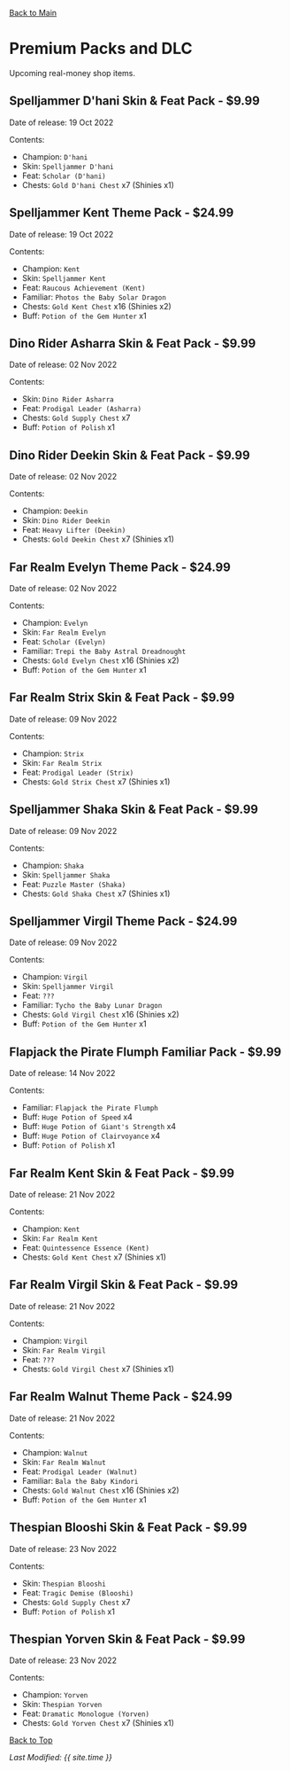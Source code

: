 [Back to Main](index.md)

# Premium Packs and DLC
Upcoming real-money shop items.

## Spelljammer D'hani Skin & Feat Pack - $9.99
Date of release: 19 Oct 2022

Contents:
* Champion: `D'hani`
* Skin: `Spelljammer D'hani`
* Feat: `Scholar (D'hani)`
* Chests: `Gold D'hani Chest` x7 (Shinies x1)

## Spelljammer Kent Theme Pack - $24.99
Date of release: 19 Oct 2022

Contents:
* Champion: `Kent`
* Skin: `Spelljammer Kent`
* Feat: `Raucous Achievement (Kent)`
* Familiar: `Photos the Baby Solar Dragon`
* Chests: `Gold Kent Chest` x16 (Shinies x2)
* Buff: `Potion of the Gem Hunter` x1

## Dino Rider Asharra Skin & Feat Pack - $9.99
Date of release: 02 Nov 2022

Contents:
* Skin: `Dino Rider Asharra`
* Feat: `Prodigal Leader (Asharra)`
* Chests: `Gold Supply Chest` x7
* Buff: `Potion of Polish` x1

## Dino Rider Deekin Skin & Feat Pack - $9.99
Date of release: 02 Nov 2022

Contents:
* Champion: `Deekin`
* Skin: `Dino Rider Deekin`
* Feat: `Heavy Lifter (Deekin)`
* Chests: `Gold Deekin Chest` x7 (Shinies x1)

## Far Realm Evelyn Theme Pack - $24.99
Date of release: 02 Nov 2022

Contents:
* Champion: `Evelyn`
* Skin: `Far Realm Evelyn`
* Feat: `Scholar (Evelyn)`
* Familiar: `Trepi the Baby Astral Dreadnought`
* Chests: `Gold Evelyn Chest` x16 (Shinies x2)
* Buff: `Potion of the Gem Hunter` x1

## Far Realm Strix Skin & Feat Pack - $9.99
Date of release: 09 Nov 2022

Contents:
* Champion: `Strix`
* Skin: `Far Realm Strix`
* Feat: `Prodigal Leader (Strix)`
* Chests: `Gold Strix Chest` x7 (Shinies x1)

## Spelljammer Shaka Skin & Feat Pack - $9.99
Date of release: 09 Nov 2022

Contents:
* Champion: `Shaka`
* Skin: `Spelljammer Shaka`
* Feat: `Puzzle Master (Shaka)`
* Chests: `Gold Shaka Chest` x7 (Shinies x1)

## Spelljammer Virgil Theme Pack - $24.99
Date of release: 09 Nov 2022

Contents:
* Champion: `Virgil`
* Skin: `Spelljammer Virgil`
* Feat: `???`
* Familiar: `Tycho the Baby Lunar Dragon`
* Chests: `Gold Virgil Chest` x16 (Shinies x2)
* Buff: `Potion of the Gem Hunter` x1

## Flapjack the Pirate Flumph Familiar Pack - $9.99
Date of release: 14 Nov 2022

Contents:
* Familiar: `Flapjack the Pirate Flumph`
* Buff: `Huge Potion of Speed` x4
* Buff: `Huge Potion of Giant's Strength` x4
* Buff: `Huge Potion of Clairvoyance` x4
* Buff: `Potion of Polish` x1

## Far Realm Kent Skin & Feat Pack - $9.99
Date of release: 21 Nov 2022

Contents:
* Champion: `Kent`
* Skin: `Far Realm Kent`
* Feat: `Quintessence Essence (Kent)`
* Chests: `Gold Kent Chest` x7 (Shinies x1)

## Far Realm Virgil Skin & Feat Pack - $9.99
Date of release: 21 Nov 2022

Contents:
* Champion: `Virgil`
* Skin: `Far Realm Virgil`
* Feat: `???`
* Chests: `Gold Virgil Chest` x7 (Shinies x1)

## Far Realm Walnut Theme Pack - $24.99
Date of release: 21 Nov 2022

Contents:
* Champion: `Walnut`
* Skin: `Far Realm Walnut`
* Feat: `Prodigal Leader (Walnut)`
* Familiar: `Bala the Baby Kindori`
* Chests: `Gold Walnut Chest` x16 (Shinies x2)
* Buff: `Potion of the Gem Hunter` x1

## Thespian Blooshi Skin & Feat Pack - $9.99
Date of release: 23 Nov 2022

Contents:
* Skin: `Thespian Blooshi`
* Feat: `Tragic Demise (Blooshi)`
* Chests: `Gold Supply Chest` x7
* Buff: `Potion of Polish` x1

## Thespian Yorven Skin & Feat Pack - $9.99
Date of release: 23 Nov 2022

Contents:
* Champion: `Yorven`
* Skin: `Thespian Yorven`
* Feat: `Dramatic Monologue (Yorven)`
* Chests: `Gold Yorven Chest` x7 (Shinies x1)

[Back to Top](#top)

*Last Modified: {{ site.time }}*